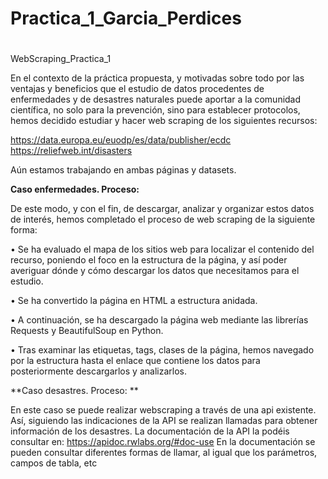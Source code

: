 # Practica_1_Garcia_Perdices
# 
WebScraping_Practica_1

En el contexto de la práctica propuesta, y motivadas sobre todo por las ventajas y beneficios que el estudio de datos procedentes de enfermedades y de desastres naturales puede aportar a la comunidad científica, no solo para la prevención, sino para establecer protocolos, hemos decidido estudiar y hacer web scraping de los siguientes recursos:

https://data.europa.eu/euodp/es/data/publisher/ecdc   
https://reliefweb.int/disasters  

Aún estamos trabajando en ambas páginas y datasets.

**Caso enfermedades. Proceso:**


De este modo, y con el fin, de descargar, analizar y organizar estos datos de interés, hemos completado el proceso de web scraping de la siguiente forma:

•	Se ha evaluado el mapa de los sitios web para localizar el contenido del recurso, poniendo el foco en la estructura de la página, y así poder averiguar dónde y cómo descargar los datos que necesitamos para el estudio.

•	Se ha convertido la página en HTML a estructura anidada.

•	A continuación, se ha descargado la página web mediante las librerías Requests y BeautifulSoup en Python.

•	Tras examinar las etiquetas, tags, clases de la página, hemos navegado por la estructura hasta el enlace que contiene los datos para posteriormente descargarlos y analizarlos. 

**Caso desastres. Proceso: **

En este caso se puede realizar webscraping a través de una api existente. Así, siguiendo las indicaciones de la API se realizan llamadas para obtener información de los desastres.
La documentación de la API la podéis consultar en: https://apidoc.rwlabs.org/#doc-use
En la documentación se pueden consultar diferentes formas de llamar, al igual que los parámetros, campos de tabla, etc
